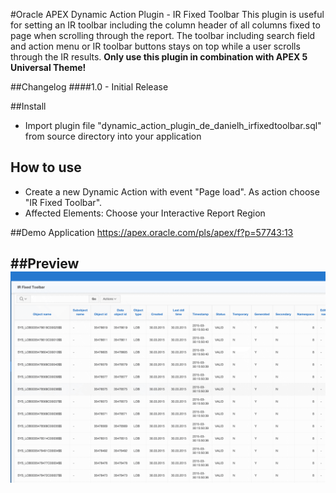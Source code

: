 #Oracle APEX Dynamic Action Plugin - IR Fixed Toolbar
This plugin is useful for setting an IR toolbar including the column header of all columns fixed to page when scrolling through the report.
The toolbar including search field and action menu or IR toolbar buttons stays on top while a user scrolls through the IR results.
**Only use this plugin in combination with APEX 5 Universal Theme!**

##Changelog
####1.0 - Initial Release

##Install
- Import plugin file "dynamic_action_plugin_de_danielh_irfixedtoolbar.sql" from source directory into your application

## How to use
- Create a new Dynamic Action with event "Page load". As action choose "IR Fixed Toolbar".
- Affected Elements: Choose your Interactive Report Region 

##Demo Application
https://apex.oracle.com/pls/apex/f?p=57743:13

##Preview
![](https://github.com/Dani3lSun/apex-plugin-irfixedtoolbar/blob/master/preview.png)
---
